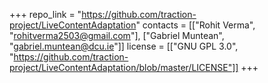+++
repo_link = "https://github.com/traction-project/LiveContentAdaptation"
contacts = [["Rohit Verma", "rohitverma2503@gmail.com"], ["Gabriel Muntean", "gabriel.muntean@dcu.ie"]]
license = [["GNU GPL 3.0", "https://github.com/traction-project/LiveContentAdaptation/blob/master/LICENSE"]]
+++
